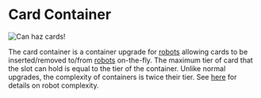 # Card Container

![Can haz cards!](oredict:oc:cardContainer1)

The card container is a container upgrade for [robots](../block/robot.md) allowing cards to be inserted/removed to/from [robots](../block/robot.md) on-the-fly. The maximum tier of card that the slot can hold is equal to the tier of the container. Unlike normal upgrades, the complexity of containers is twice their tier. See [here](../block/robot.md) for details on robot complexity.
